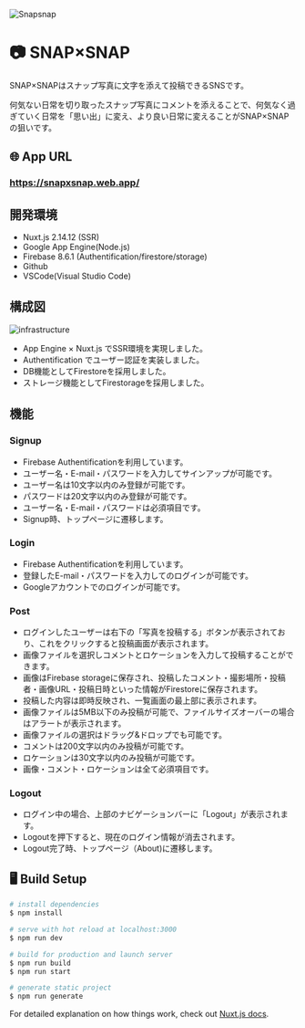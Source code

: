 ![Snapsnap](https://user-images.githubusercontent.com/56881735/118735533-9974f800-b87b-11eb-958e-195aea3a510a.png)
# 📷 SNAP×SNAP
SNAP×SNAPはスナップ写真に文字を添えて投稿できるSNSです。

何気ない日常を切り取ったスナップ写真にコメントを添えることで、何気なく過ぎていく日常を「思い出」に変え、より良い日常に変えることがSNAP×SNAPの狙いです。

## 🌐 App URL

### **https://snapxsnap.web.app/**

## 開発環境


- Nuxt.js 2.14.12 (SSR)
- Google App Engine(Node.js) 
- Firebase 8.6.1 (Authentification/firestore/storage)
- Github
- VSCode(Visual Studio Code)

## 構成図
![infrastructure](https://user-images.githubusercontent.com/56881735/119517272-70d88b00-bdb2-11eb-88c4-03ec4f55f4a9.png)

- App Engine × Nuxt.js でSSR環境を実現しました。
- Authentification でユーザー認証を実装しました。
- DB機能としてFirestoreを採用しました。
- ストレージ機能としてFirestorageを採用しました。
## 機能

### Signup

- Firebase Authentificationを利用しています。
- ユーザー名・E-mail・パスワードを入力してサインアップが可能です。
- ユーザー名は10文字以内のみ登録が可能です。
- パスワードは20文字以内のみ登録が可能です。
- ユーザー名・E-mail・パスワードは必須項目です。 
- Signup時、トップページに遷移します。

### Login

- Firebase Authentificationを利用しています。
- 登録したE-mail・パスワードを入力してのログインが可能です。
- Googleアカウントでのログインが可能です。

### Post

- ログインしたユーザーは右下の「写真を投稿する」ボタンが表示されており、これをクリックすると投稿画面が表示されます。
- 画像ファイルを選択しコメントとロケーションを入力して投稿することができます。
- 画像はFirebase storageに保存され、投稿したコメント・撮影場所・投稿者・画像URL・投稿日時といった情報がFirestoreに保存されます。
- 投稿した内容は即時反映され、一覧画面の最上部に表示されます。
- 画像ファイルは5MB以下のみ投稿が可能で、ファイルサイズオーバーの場合はアラートが表示されます。
- 画像ファイルの選択はドラッグ&ドロップでも可能です。
- コメントは200文字以内のみ投稿が可能です。
- ロケーションは30文字以内のみ投稿が可能です。
- 画像・コメント・ロケーションは全て必須項目です。

###

### Logout
- ログイン中の場合、上部のナビゲーションバーに「Logout」が表示されます。
- Logoutを押下すると、現在のログイン情報が消去されます。
- Logout完了時、トップページ（About)に遷移します。 



## 🖥 Build Setup

```bash
# install dependencies
$ npm install

# serve with hot reload at localhost:3000
$ npm run dev

# build for production and launch server
$ npm run build
$ npm run start

# generate static project
$ npm run generate
```

For detailed explanation on how things work, check out [Nuxt.js docs](https://nuxtjs.org).
